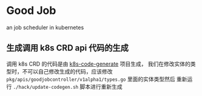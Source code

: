 # Good Job

an job scheduler in kubernetes

## 生成调用 k8s CRD api 代码的生成
调用 k8s CRD 的代码是由 [k8s-code-generate](https://github.com/kubernetes/code-generator) 项目生成，
我们在修改实体的类型时，不可以自己修改生成的代码，应该修改 `pkg/apis/goodjobcontroller/v1alpha1/types.go` 里面的实体类型然后
重新运行 `./hack/update-codegen.sh` 脚本进行重新生成



